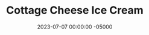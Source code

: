 ---
layout: post
title:  "Cottage Cheese Ice Cream"
date:   2023-07-07 00:00:00 -05000
categories: 
- Recipes
- Protein Powder
permalink: /recipes/cottage-cheese-ice-creams
image: /assets/Food/Protein Powder/Cottage Cheese Ice Cream/cc-cream.jpg
ing: ccicecream-ing
facts: ccicecream-facts
Prep: 10
Rest: 
Cook: 120
Source1: 
Source2: 
Description: Cottage cheese ice cream is more than just an Internet food trend. It's a protein packed copycat dessert that is filling and satisfied any ice cream cravings. This recipe adds in some protein powder for even more of a protein boost, and can be made in various flavors, like peanut butter or mint chocolate.
Instructions: 
- Mix base ingredients together in a tupperware or small blender - cottage cheese, whey, stevia, and vanilla<br><br>

- Choose a flavor and mix in ingredients.  Here are some example flavors<br>
- <b>Peanut Butter Chocolate</b> - 1 tbsp (16 g) natural peanut butter, 1 tbsp (5 g) cocoa powder, and a dash of almond extract<br>
- <b>Mint Chocolate</b> - 2 drops of mint extract, and 1 tbsp (5 g) cocoa powder<br><br>

- Churn the ice cream every half hour or so for about 2-3 hours. Doing so will prevent it from getting too icy<br><br>

- Store in the freezer. Let sit out for 10 minutes before eating
---